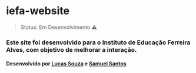 # iefa-website

> Status: Em Desenvolvimento ⚠️

### Este site foi desenvolvido para o Instituto de Educação Ferreira Alves, com objetivo de melhorar a interação.

#### Desenvolvido por [Lucas Souza](https://github.com/LucasSjesus) e [Samuel Santos](https://github.com/Santos-Samuels)

